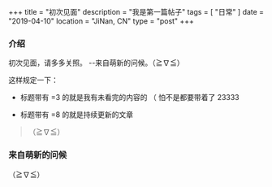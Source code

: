 +++
title = "初次见面"
description = "我是第一篇帖子"
tags = [ "日常" ]
date = "2019-04-10"
location = "JiNan, CN"
type = "post"
+++

### **介绍** 
初次见面，请多多关照。 --来自萌新的问候。（≧∇≦）

这样规定一下：

* 标题带有 =3 的就是我有未看完的内容的 （ 怕不是都要带着了 23333

* 标题带有 =8 的就是持续更新的文章

> （≧∇≦）

### 来自萌新的问候
（≧∇≦）